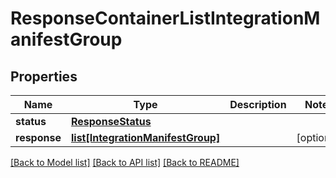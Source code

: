 # ResponseContainerListIntegrationManifestGroup

## Properties
Name | Type | Description | Notes
------------ | ------------- | ------------- | -------------
**status** | [**ResponseStatus**](ResponseStatus.md) |  | 
**response** | [**list[IntegrationManifestGroup]**](IntegrationManifestGroup.md) |  | [optional] 

[[Back to Model list]](../README.md#documentation-for-models) [[Back to API list]](../README.md#documentation-for-api-endpoints) [[Back to README]](../README.md)


